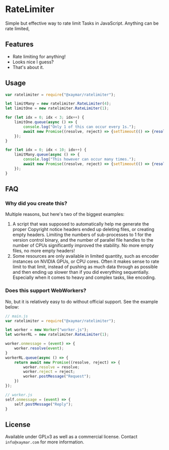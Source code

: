 # RateLimiter
Simple but effective way to rate limit Tasks in JavaScript. Anything can be rate limited,

## Features
- Rate limiting for anything!
- Looks nice I guess?
- That's about it.

## Usage
```js
var ratelimiter = require("@xaymar/ratelimiter");

let limitMany = new ratelimiter.RateLimiter(4);
let limitOne = new ratelimiter.RateLimiter(1);

for (let idx = 0; idx < 3; idx++) {
    limitOne.queue(async () => {
        console.log("Only 1 of this can occur every 1s.");
        await new Promise((resolve, reject) => {setTimeout(() => {resolve();}, 1000);});
    });
}

for (let idx = 0; idx < 10; idx++) {
    limitMany.queue(async () => {
        console.log("This however can occur many times.");
        await new Promise((resolve, reject) => {setTimeout(() => {resolve();}, 1000);});
    });
}
```

## FAQ
### Why did you create this?
Multiple reasons, but here's two of the biggest examples:

1. A script that was supposed to automatically help me generate the proper Copyright notice headers ended up deleting files, or creating empty headers. Limiting the numbers of sub-processes to 1 for the version control binary, and the number of parallel file handles to the number of CPUs significantly improved the stability. No more empty files, no more empty headers!
2. Some resources are only available in limited quantity, such as encoder instances on NVIDIA GPUs, or CPU cores. Often it makes sense to rate limit to that limit, instead of pushing as much data through as possible and then ending up slower than if you did everything sequentially. Especially when it comes to heavy and complex tasks, like encoding.

### Does this support WebWorkers?
No, but it is relatively easy to do without official support. See the example below:

```js
// main.js
var ratelimiter = require("@xaymar/ratelimiter");

let worker = new Worker("worker.js");
let workerRL = new ratelimiter.RateLimiter(1);

worker.onmessage = (event) => {
	worker.resolve(event);
}
workerRL.queue(async () => {
	return await new Promise((resolve, reject) => {
		worker.resolve = resolve;
		worker.reject = reject;
		worker.postMessage("Request");
	})
});

// worker.js
self.onmessage = (event) => {
	self.postMessage("Reply");
}
```

## License
Available under GPLv3 as well as a commercial license. Contact `info@xaymar.com` for more information.
